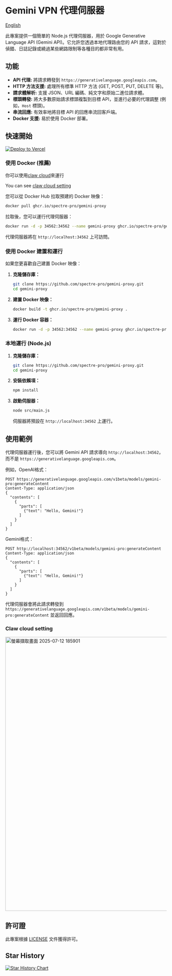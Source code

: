 # Gemini VPN 代理伺服器
[English](README-EN.md)

此專案提供一個簡單的 Node.js 代理伺服器，用於 Google Generative Language API (Gemini API)。它允許您透過本地代理路由您的 API 請求，這對於偵錯、日誌記錄或繞過某些網路限制等各種目的都非常有用。

## 功能

*   **API 代理:** 將請求轉發到 `https://generativelanguage.googleapis.com`。
*   **HTTP 方法支援:** 處理所有標準 HTTP 方法 (GET, POST, PUT, DELETE 等)。
*   **請求體解析:** 支援 JSON、URL 編碼、純文字和原始二進位請求體。
*   **標頭轉發:** 將大多數原始請求標頭複製到目標 API，並進行必要的代理調整 (例如，`Host` 標頭)。
*   **串流回應:** 有效率地將目標 API 的回應串流回客戶端。
*   **Docker 支援:** 易於使用 Docker 部署。

## 快速開始

[![Deploy to Vercel](https://vercel.com/button)](https://vercel.com/new/clone?repository-url=https://github.com/spectre-pro/gemini-proxy)

### 使用 Docker (推薦)

你可以使用[claw cloud](https://console.run.claw.cloud/signin?link=RGXA3AIOBR4S)來運行

You can see [claw cloud setting](https://github.com/spectre-pro/gemini-proxy?tab=readme-ov-file#claw-cloud-setting)

您可以從 Docker Hub 拉取預建的 Docker 映像：

```bash
docker pull ghcr.io/spectre-pro/gemini-proxy
```

拉取後，您可以運行代理伺服器：

```bash
docker run -d -p 34562:34562 --name gemini-proxy ghcr.io/spectre-pro/gemini-proxy
```

代理伺服器將在 `http://localhost:34562` 上可訪問。

### 使用 Docker 建置和運行

如果您更喜歡自己建置 Docker 映像：

1.  **克隆儲存庫：**
    ```bash
    git clone https://github.com/spectre-pro/gemini-proxy.git
    cd gemini-proxy
    ```
2.  **建置 Docker 映像：**
    ```bash
    docker build -t ghcr.io/spectre-pro/gemini-proxy .
    ```
3.  **運行 Docker 容器：**
    ```bash
    docker run -d -p 34562:34562 --name gemini-proxy ghcr.io/spectre-pro/gemini-proxy
    ```

### 本地運行 (Node.js)

1.  **克隆儲存庫：**
    ```bash
    git clone https://github.com/spectre-pro/gemini-proxy.git
    cd gemini-proxy
    ```
2.  **安裝依賴項：**
    ```bash
    npm install
    ```
3.  **啟動伺服器：**
    ```bash
    node src/main.js
    ```
    伺服器將預設在 `http://localhost:34562` 上運行。

## 使用範例

代理伺服器運行後，您可以將 Gemini API 請求導向 `http://localhost:34562`，而不是 `https://generativelanguage.googleapis.com`。

例如，OpenAI格式：

```
POST https://generativelanguage.googleapis.com/v1beta/models/gemini-pro:generateContent
Content-Type: application/json
{
  "contents": [
    {
      "parts": [
        {"text": "Hello, Gemini!"}
      ]
    }
  ]
}
```

Gemini格式：

```
POST http://localhost:34562/v1beta/models/gemini-pro:generateContent
Content-Type: application/json
{
  "contents": [
    {
      "parts": [
        {"text": "Hello, Gemini!"}
      ]
    }
  ]
}
```

代理伺服器會將此請求轉發到 `https://generativelanguage.googleapis.com/v1beta/models/gemini-pro:generateContent` 並返回回應。

### Claw cloud setting

<img width="541" height="852" alt="螢幕擷取畫面 2025-07-12 185901" src="https://github.com/user-attachments/assets/391bd8ec-38d4-43aa-aab5-1cacbbcfe364" />

## 許可證

此專案根據 [LICENSE](LICENSE) 文件獲得許可。

## Star History

<a href="https://www.star-history.com/#spectre-pro/gemini-proxy&Date">
 <picture>
   <source media="(prefers-color-scheme: dark)" srcset="https://api.star-history.com/svg?repos=spectre-pro/gemini-proxy&type=Date&theme=dark" />
   <source media="(prefers-color-scheme: light)" srcset="https://api.star-history.com/svg?repos=spectre-pro/gemini-proxy&type=Date" />
   <img alt="Star History Chart" src="https://api.star-history.com/svg?repos=spectre-pro/gemini-proxy&type=Date" />
 </picture>
</a>